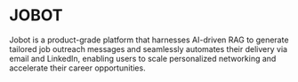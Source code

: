 # JOBOT
Jobot is a product-grade platform that harnesses AI-driven RAG to generate tailored job outreach messages and seamlessly automates their delivery via email and LinkedIn, enabling users to scale personalized networking and accelerate their career opportunities.

